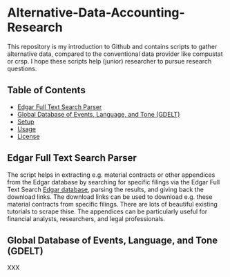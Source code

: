# Alternative-Data-Accounting-Research

This repository is my introduction to Github and contains scripts to gather alternative data, compared to the conventional data provider like compustat or crsp. I hope these scripts help (junior) researcher to pursue research questions.

## Table of Contents

- [Edgar Full Text Search Parser](#Edgar-Full-Text-Search-Parser)
- [Global Database of Events, Language, and Tone (GDELT)](#Global-Database-of-Events,-Language,-and-Tone-(GDELT))
- [Setup](#setup)
- [Usage](#usage)
- [License](#license)

## Edgar Full Text Search Parser

The script helps in extracting e.g. material contracts or other appendices from the Edgar database by searching for specific filings via the Edgar Full Text Search [Edgar database](https://www.sec.gov/edgar/search/#), parsing the results, and giving back the download links. The download links can be used to download e.g. these material contracts from specific filings. There are lots of beautiful existing tutorials to scrape thise. The appendices can be particularly useful for financial analysts, researchers, and legal professionals. 

## Global Database of Events, Language, and Tone (GDELT)
XXX

